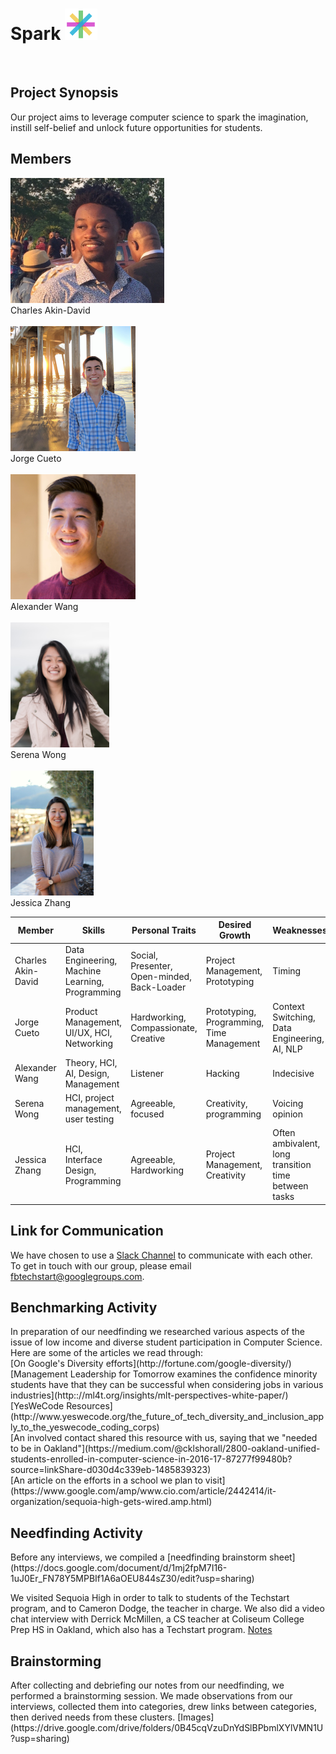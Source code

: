
<div><h1> Spark <img src="Logo.png" height="50"></h1></div><br>
<h2> Project Synopsis </h2>
Our project aims to leverage computer science to spark the imagination, instill self-belief and unlock future opportunities for students.
<h2> Members </h2>
<img src="charles_portrait.jpg" height="200"> <br>
Charles Akin-David <br><br>
<img src="jorge_portrait.jpg" height="200"> <br>
Jorge Cueto <br><br>
<img src="alex_portrait.jpg" height="200"> <br>
Alexander Wang <br><br>
<img src="serena_portrait.png" height="200"> <br>
Serena Wong <br><br>
<img src="jess_portrait.png" height="200"> <br>
Jessica Zhang
<br>

<table><thead>
<tr>
<th>Member</th>
<th>Skills</th>
<th>Personal Traits</th>
<th>Desired Growth</th>
<th>Weaknesses</th>
<th>Hat Color</th>
</tr>
</thead><tbody>
<tr>
<td>Charles Akin-David</td>
<td>Data Engineering, Machine Learning, Programming</td>
<td>Social, Presenter, Open-minded, Back-Loader</td>
<td>Project Management, Prototyping</td>
<td>Timing</td>
<td>Blue</td>
</tr>
<tr>
<td>Jorge Cueto</td>
<td>Product Management, UI/UX, HCI, Networking</td>
<td>Hardworking, Compassionate, Creative </td>
<td>Prototyping, Programming, Time Management</td>
<td>Context Switching, Data Engineering, AI, NLP</td>
<td>Green</td>
</tr>
<tr>
<td>Alexander Wang</td>
<td>Theory, HCI, AI, Design, Management</td>
<td>Listener</td>
<td>Hacking</td>
<td>Indecisive</td>
<td>Blue</td>
</tr>
<tr>
<td>Serena Wong</td>
<td>HCI, project management, user testing</td>
<td>Agreeable, focused</td>
<td>Creativity, programming</td>
<td>Voicing opinion</td>
<td>Blue</td>
</tr>
<tr>
<td>Jessica Zhang</td>
<td>HCI, Interface Design, Programming</td>
<td>Agreeable, Hardworking</td>
<td>Project Management, Creativity</td>
<td>Often ambivalent, long transition time between tasks</td>
<td>White</td>
</tr>
</tbody></table>

<h2> Link for Communication </h2>
We have chosen to use a <a href="https://fbtechstart.slack.com/" target="_blank">Slack Channel</a> to communicate with each other. <br>
To get in touch with our group, please email <a href="fbtechstart@googlegroups.com" target="_blank">fbtechstart@googlegroups.com</a>.

<h2> Benchmarking Activity </h2>
In preparation of our needfinding we researched various aspects of the issue of low income and diverse student participation in Computer Science. Here are some of the articles we read through: <br/>
[On Google's Diversity efforts](http://fortune.com/google-diversity/)<br/>
[Management Leadership for Tomorrow examines the confidence minority students have that they can be successful when considering jobs in various industries](http:://ml4t.org/insights/mlt-perspectives-white-paper/)<br/>
[YesWeCode Resources](http://www.yeswecode.org/the_future_of_tech_diversity_and_inclusion_apply_to_the_yeswecode_coding_corps)<br/>
[An involved contact shared this resource with us, saying that we "needed to be in Oakland"](https://medium.com/@cklshorall/2800-oakland-unified-students-enrolled-in-computer-science-in-2016-17-87277f99480b?source=linkShare-d030d4c339eb-1485839323)<br/>
[An article on the efforts in a school we plan to visit](https://www.google.com/amp/www.cio.com/article/2442414/it-organization/sequoia-high-gets-wired.amp.html)<br/>

<h2> Needfinding Activity </h2>
Before any interviews, we compiled a [needfinding brainstorm sheet](https://docs.google.com/document/d/1mj2fpM7I16-1uJ0Er_FN78Y5MPBIf1A6aOEU844sZ30/edit?usp=sharing)

We visited Sequoia High in order to talk to students of the Techstart program, and to Cameron Dodge, the teacher in charge. We also did a video chat interview with Derrick McMillen, a CS teacher at Coliseum College Prep HS in Oakland, which also has a Techstart program.
[Notes](https://drive.google.com/drive/folders/0B7-rumIIJLRJaFg1ck1HTVppc0E?usp=sharing)

<h2> Brainstorming </h2>
After collecting and debriefing our notes from our needfinding, we performed a brainstorming session. We made observations from our interviews, collected them into categories, drew links between categories, then derived needs from these clusters. [Images](https://drive.google.com/drive/folders/0B45cqVzuDnYdSlBPbmlXYlVMN1U?usp=sharing)
